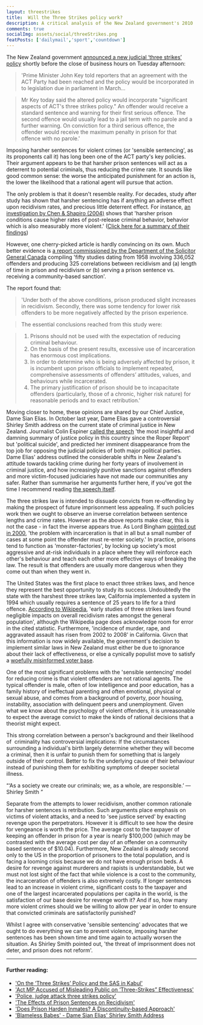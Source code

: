 ```yaml
---
layout: threestrikes
title:  Will the Three Strikes policy work?
description: A critical analysis of the New Zealand government's 2010 'Three Strikes' law, which aims to cut crime rates by tightening sentencing.
comments: true
socialImg: assets/social/threeStrikes.png
featPosts: ['dailymail','sport','countdown']
---
```


The New Zealand government <a href="http://www.stuff.co.nz/national/politics/3242717/Three-strikes-policy-announced">announced a new judicial ‘three strikes’ policy</a> shortly before the close of business hours on Tuesday afternoon:

> 'Prime Minister John Key told reporters that an agreement with the ACT Party had been reached and the policy would be incorporated in to legislation due in parliament in March...

> Mr Key today said the altered policy would incorporate "significant aspects of ACT's three strikes policy." An offender would receive a standard sentence and warning for their first serious offence. The second offence would usually lead to a jail term with no parole and a further warning. On conviction for a third serious offence, the offender would receive the maximum penalty in prison for that offence with no parole.'

Imposing harsher sentences for violent crimes (or 'sensible sentencing', as its proponents call it) has long been one of the ACT party's key policies. Their argument appears to be that harsher prison sentences will act as a deterrent to potential criminals, thus reducing the crime rate. It sounds like good common sense: the worse the anticipated punishment for an action is, the lower the likelihood that a rational agent will pursue that action.

The only problem is that it doesn't resemble reality. For decades, study after study has shown that harsher sentencing has if anything an adverse effect upon recidivism rates, and precious little deterrent effect. For instance, <a href="http://ideas.repec.org/p/cwl/cwldpp/1450.html">an investigation by Chen &amp; Shapiro (2004)</a> shows that 'harsher prison conditions cause higher rates of post-release criminal behavior, behavior which is also measurably more violent.' (<a href="http://economistsview.typepad.com/economistsview/2006/12/hard_time_and_r.html">Click here for a summary of their findings</a>)

However, one cherry-picked article is hardly convincing on its own. Much better evidence is <a href="http://www.prisonpolicy.org/scans/e199912.htm">a report commissioned by the Department of the Solicitor General Canada</a> compiling 'fifty studies dating from 1958 involving 336,052 offenders and producing 325 correlations between recidivism and (a) length of time in prison and recidivism or (b) serving a prison sentence vs. receiving a community-based sanction'.

The report found that:

> 'Under both of the above conditions, prison produced slight increases in recidivism. Secondly, there was some tendency for lower risk offenders to be more negatively affected by the prison experience.

> The essential conclusions reached from this study were:

> 1. Prisons should not be used with the expectation of reducing criminal behaviour.
> 2. On the basis of the present results, excessive use of incarceration has enormous cost implications.
> 3. In order to determine who is being adversely affected by prison, it is incumbent upon prison officials to implement repeated, comprehensive assessments of offenders’ attitudes, values, and behaviours while incarcerated.
> 4. The primary justification of prison should be to incapacitate offenders (particularly, those of a chronic, higher risk nature) for reasonable periods and to exact retribution.'

Moving closer to home, these opinions are shared by our Chief Justice, Dame Sian Elias. In October last year, Dame Elias gave a controversial Shirley Smith address on the current state of criminal justice in New Zealand. Journalist Colin Espiner <a href="http://www.stuff.co.nz/national/blogs/on-the-house/2600772/Dame-Sians-last-stand">called the speech</a> 'the most insightful and damning summary of justice policy in this country since the Roper Report' but 'political suicide', and predicted her imminent disappearance from the top job for opposing the judicial policies of both major political parties. Dame Elias' address outlined the considerable shifts in New Zealand's attitude towards tackling crime during her forty years of involvement in criminal justice, and how increasingly punitive sanctions against offenders and more victim-focused judiciaries have not made our communities any safer. Rather than summarise her arguments further here, if you've got the time I recommend reading <a href="http://media.nzherald.co.nz/webcontent/document/pdf/Chief%20Justice%27s%20jails%20speech.pdf">the speech itself</a>.

The three strikes law is intended to dissuade convicts from re-offending by making the prospect of future imprisonment less appealing. If such policies work then we ought to observe an inverse correlation between sentence lengths and crime rates. However as the above reports make clear, this is not the case - in fact the inverse appears true. As Lord Bingham <a href="http://media.nzherald.co.nz/webcontent/document/pdf/Chief%20Justice%27s%20jails%20speech.pdf#page=5">pointed out in 2000</a>, 'the problem with incarceration is that in all but a small number of cases at some point the offender must re-enter society.' In practice, prisons tend to function as 'monster-factories', by locking up society's most aggressive and at-risk individuals in a place where they will reinforce each other's behaviour and teach each other more effective ways of breaking the law. The result is that offenders are usually more dangerous when they come out than when they went in.

The United States was the first place to enact three strikes laws, and hence they represent the best opportunity to study its success. Undoubtedly the state with the harshest three strikes law, California implemented a system in 1994 which usually requires a sentence of 25 years to life for a third offence. <a href="http://en.wikipedia.org/wiki/Three_strikes_law#Effects_in_California">According to Wikipedia</a>, 'early studies of three strikes laws found negligible impacts on overall recidivism rates amongst the general population', although the Wikipedia page does acknowledge room for error in the cited statistic. Furthermore, 'incidence of murder, rape, and aggravated assault has risen from 2002 to 2008' in California. Givcn that this information is now widely available, the government's decision to implement similar laws in New Zealand must either be due to ignorance about their lack of effectiveness, or else a cynically populist move to satisfy a <a href="http://www.nzherald.co.nz/nz/news/article.cfm?c_id=1&amp;objectid=10565563">woefully misinformed voter base</a>.

One of the most significant problems with the 'sensible sentencing' model for reducing crime is that violent offenders are not rational agents. The typical offender is male, often of low intelligence and poor education, has a family history of ineffectual parenting and often emotional, physical or sexual abuse, and comes from a background of poverty, poor housing, instability, association with delinquent peers and unemployment. Given what we know about the psychology of violent offenders, it is unreasonable to expect the average convict to make the kinds of rational decisions that a theorist might expect.

This strong correlation between a person's background and their likelihood of  criminality has controversial implications: If the circumstances surrounding a individual's birth largely determine whether they will become a criminal, then it is unfair to punish them for something that is largely outside of their control. Better to fix the underlying cause of their behaviour instead of punishing them for exhibiting symptoms of deeper societal illness.

<q>‘As a society we create our criminals; we, as a whole, are responsible.’
— Shirley Smith </q>

Separate from the attempts to lower recidivism, another common rationale for harsher sentences is retribution. Such arguments place emphasis on victims of violent attacks, and a need to 'see justice served' by exacting revenge upon the perpetrators. However it is difficult to see how the desire for vengeance is worth the price. The average cost to the taxpayer of keeping an offender in prison for a year is nearly $100,000 (which may be contrasted with the average cost per day of an offender on a community based sentence of $10.04). Furthermore, New Zealand is already second only to the US in the proportion of prisoners to the total population, and is facing a looming crisis because we do not have enough prison beds. A desire for revenge against murderers and rapists is understandable, but we must not lost sight of the fact that while violence is a cost to the community, the incarceration of offenders is also extremely costly. If longer sentences lead to an increase in violent crime, significant costs to the taxpayer and one of the largest incarcerated populations per capita in the world, is the satisfaction of our base desire for revenge worth it? And if so, how many more violent crimes should we be willing to allow per year in order to ensure that convicted criminals are satisfactorily punished?

Whilst I agree with conservative 'sensible sentencing' advocates that we ought to do everything we can to prevent violence, imposing harsher sentences has been shown time and time again to actually worsen the situation. As Shirley Smith pointed out, 'the threat of imprisonment does not deter, and prison does not reform'.

<hr />

#### Further reading:
<ul>
	<li><a href="http://gordoncampbell.scoop.co.nz/2010/01/20/gordon-campbell-on-three-strikes-sas-in-kabul/">'On the ‘Three Strikes’ Policy and the SAS in Kabul'</a></li>
	<li><a href="http://pacificeyewitness.org/2010/01/22/act-mp-accused-of-misleading-public-on-three-strikes-effectiveness/">'Act MP Accused of Misleading Public on ‘Three-Strikes” Effectiveness'</a></li>
	<li><a href="http://www.stuff.co.nz/national/crime/3247942/Police-judge-attack-three-strikes-policy">'Police, judge attack three strikes policy'</a></li>
	<li><a href="http://www.prisonpolicy.org/scans/e199912.htm">'The Effects of Prison Sentences on Recidivism'</a></li>
	<li><a href="http://ideas.repec.org/p/cwl/cwldpp/1450.html">'Does Prison Harden Inmates? A Discontinuity-based Approach'</a></li>
	<li><a href="http://media.nzherald.co.nz/webcontent/document/pdf/Chief%20Justice's%20jails%20speech.pdf">'Blameless Babes' - Dame Sian Elias' Shirley Smith Address</a></li>
</ul>
